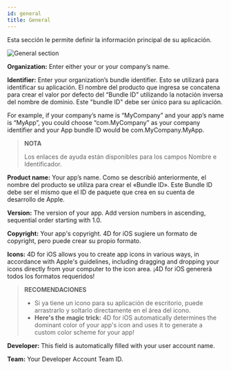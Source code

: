 ```yaml
---
id: general
title: General
---
```


Esta sección le permite definir la información principal de su aplicación.

![General section](assets/en/project-editor/General-section-4D-for-iOS.png)

**Organization:** Enter either your or your company’s name.

**Identifier:** Enter your organization’s bundle identifier. Esto se utilizará para identificar su aplicación. El nombre del producto que ingresa se concatena para crear el valor por defecto del “Bundle ID” utilizando la notación inversa del nombre de dominio. Este "bundle ID" debe ser único para su aplicación.

For example, if your company’s name is “MyCompany” and your app’s name is “MyApp”, you could choose “com.MyCompany” as your company identifier and your App bundle ID would be com.MyCompany.MyApp.

> **NOTA**
> 
> Los enlaces de ayuda están disponibles para los campos Nombre e Identificador.

**Product name:** Your app’s name. Como se describió anteriormente, el nombre del producto se utiliza para crear el «Bundle ID». Este Bundle ID debe ser el mismo que el ID de paquete que crea en su cuenta de desarrollo de Apple.

**Version:** The version of your app. Add version numbers in ascending, sequential order starting with 1.0.

**Copyright:** Your app's copyright. 4D for iOS sugiere un formato de copyright, pero puede crear su propio formato.

**Icons:** 4D for iOS allows you to create app icons in various ways, in accordance with  Apple's guidelines, including dragging and dropping your icons directly from your computer to the icon area. ¡4D for iOS genererà todos los formatos requeridos!

> **RECOMENDACIONES**
> 
> * Si ya tiene un icono para su aplicación de escritorio, puede arrastrarlo y soltarlo directamente en el área del icono.
> * **Here's the magic trick:** 4D for iOS automatically determines the dominant color of your app's icon and uses it to generate a custom color scheme for your app!

**Developer:** This field is automatically filled with your user account name.

**Team:** Your Developer Account Team ID.
